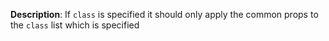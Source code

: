 __Description__: If `class` is specified it should only apply the common props to the `class` list which is specified